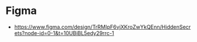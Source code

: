 # Figma
- https://www.figma.com/design/TrRMIpF6vjXKroZwYkQEnn/HiddenSecrets?node-id=0-1&t=10UBiBL5edy29rrc-1
